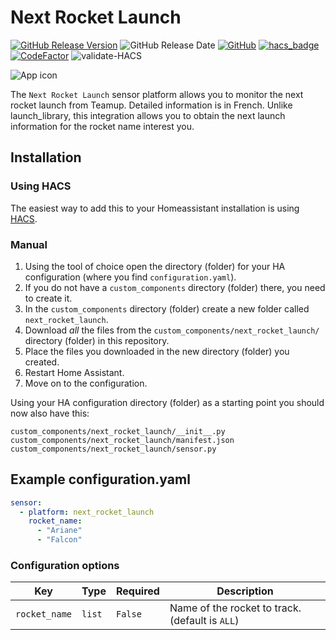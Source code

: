 # Next Rocket Launch

[![GitHub Release Version](https://img.shields.io/github/v/release/Verbalinsurection/next_rocket_launch.svg?include_prereleases)](https://github.com/Verbalinsurection/next_rocket_launch/releases)
![GitHub Release Date](https://img.shields.io/github/release-date/Verbalinsurection/next_rocket_launch)
[![GitHub](https://img.shields.io/github/license/Verbalinsurection/next_rocket_launch)](LICENSE)
[![hacs_badge](https://img.shields.io/badge/HACS-Default-orange.svg)](https://github.com/custom-components/hacs)
[![CodeFactor](https://www.codefactor.io/repository/github/verbalinsurection/next_rocket_launch/badge)](https://www.codefactor.io/repository/github/verbalinsurection/next_rocket_launch)
![validate-HACS](https://github.com/Verbalinsurection/next_rocket_launch/workflows/validate-HACS/badge.svg)

![App icon](https://brands.home-assistant.io/_/next_rocket_launch/icon.png)

The `Next Rocket Launch` sensor platform allows you to monitor the next rocket launch from Teamup. Detailed information is in French.
Unlike launch_library, this integration allows you to obtain the next launch information for the rocket name interest you.

## Installation

### Using HACS

The easiest way to add this to your Homeassistant installation is using [HACS](https://hacs.xyz/).

### Manual

1. Using the tool of choice open the directory (folder) for your HA configuration (where you find `configuration.yaml`).
2. If you do not have a `custom_components` directory (folder) there, you need to create it.
3. In the `custom_components` directory (folder) create a new folder called `next_rocket_launch`.
4. Download _all_ the files from the `custom_components/next_rocket_launch/` directory (folder) in this repository.
5. Place the files you downloaded in the new directory (folder) you created.
6. Restart Home Assistant.
7. Move on to the configuration.

Using your HA configuration directory (folder) as a starting point you should now also have this:

```text
custom_components/next_rocket_launch/__init__.py
custom_components/next_rocket_launch/manifest.json
custom_components/next_rocket_launch/sensor.py
```

## Example configuration.yaml

```yaml
sensor:
  - platform: next_rocket_launch
    rocket_name:
      - "Ariane"
      - "Falcon"
```

### Configuration options

| Key           | Type   | Required | Description                                    |
| ------------- | ------ | -------- | ---------------------------------------------- |
| `rocket_name` | `list` | `False`  | Name of the rocket to track.(default is `ALL`) |
